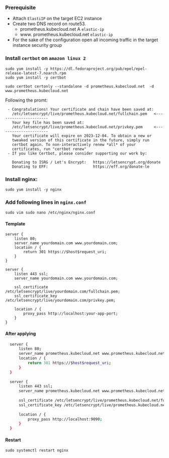 ### Prerequisite
- Attach `ElastiIP` on the target EC2 instance
- Create two DNS record on route53.
  - prometheus.kubecloud.net A `elastic-ip`
  - www. prometheus.kubecloud.net `elastic-ip`
- For the sake of the configuration open all incoming traffic in the target instance security group
  
### Install `certbot` on `amazon linux 2`
```
sudo yum install -y https://dl.fedoraproject.org/pub/epel/epel-release-latest-7.noarch.rpm
sudo yum install -y certbot
```

```
sudo certbot certonly --standalone -d prometheus.kubecloud.net  -d  www.prometheus.kubecloud.net
```

Following the promt:
```
 - Congratulations! Your certificate and chain have been saved at:
   /etc/letsencrypt/live/prometheus.kubecloud.net/fullchain.pem   <----------------------
   Your key file has been saved at:
   /etc/letsencrypt/live/prometheus.kubecloud.net/privkey.pem     <----------------------
   Your certificate will expire on 2023-12-04. To obtain a new or
   tweaked version of this certificate in the future, simply run
   certbot again. To non-interactively renew *all* of your
   certificates, run "certbot renew"
 - If you like Certbot, please consider supporting our work by:

   Donating to ISRG / Let's Encrypt:   https://letsencrypt.org/donate
   Donating to EFF:                    https://eff.org/donate-le
```

### Install nginx:
```
sudo yum install -y nginx
```

### Add following lines in `nginx.conf`

```
sudo vim sudo nano /etc/nginx/nginx.conf
```

#### Template
```
server {
    listen 80;
    server_name yourdomain.com www.yourdomain.com;
    location / {
        return 301 https://$host$request_uri;
    }
}

server {
    listen 443 ssl;
    server_name yourdomain.com www.yourdomain.com;

    ssl_certificate /etc/letsencrypt/live/yourdomain.com/fullchain.pem;
    ssl_certificate_key /etc/letsencrypt/live/yourdomain.com/privkey.pem;

    location / {
        proxy_pass http://localhost:your-app-port;
    }
}
```

#### After applying
```bash
  server {
      listen 80;
      server_name prometheus.kubecloud.net www.prometheus.kubecloud.net;
      location / {
          return 301 https://$host$request_uri;
      }
  }
  
  server {
      listen 443 ssl;
      server_name prometheus.kubecloud.net www.prometheus.kubecloud.net;
  
      ssl_certificate /etc/letsencrypt/live/prometheus.kubecloud.net/fullchain.pem;
      ssl_certificate_key /etc/letsencrypt/live/prometheus.kubecloud.net/privkey.pem;
  
      location / {
          proxy_pass http://localhost:9090;
      }
  }
```

#### Restart 
```
sudo systemctl restart nginx
```
